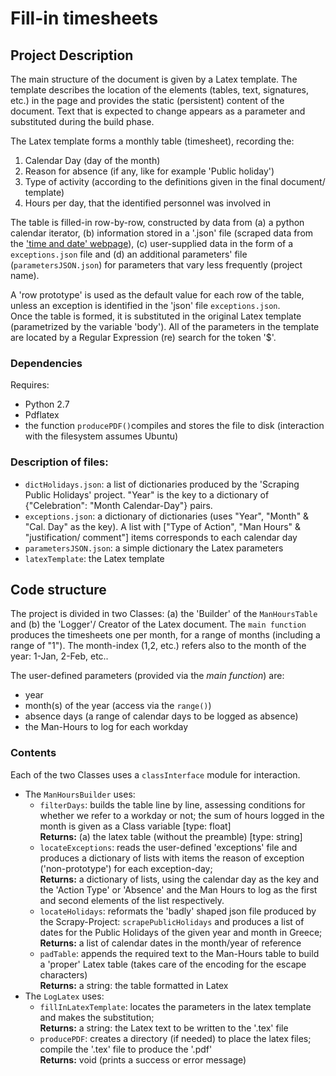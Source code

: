 # Fill-in timesheets 

## Project Description

The main structure of the document is given by a Latex template. The template describes the location of the elements (tables, text, signatures, etc.) in the page and provides the static (persistent) content of the document. Text that is expected to change appears as a parameter and substituted during the build phase.  

The Latex template forms a monthly table (timesheet), recording the:

1. Calendar Day (day of the month)
2. Reason for absence (if any, like for example 'Public holiday')
3. Type of activity (according to the definitions given in the final document/ template)
4. Hours per day, that the identified personnel was involved in

The table is filled-in row-by-row, constructed by data from (a) a python calendar iterator, (b) information stored in a '.json' file (scraped data from the ['time and date' webpage](https://www.timeanddate.com/holidays/)), (c) user-supplied data in the form of a `exceptions.json` file and (d) an additional parameters' file (`parametersJSON.json`) for parameters that vary less frequently (project name).  

A 'row prototype' is used as the default value for each row of the table, unless an exception is identified in the 'json' file `exceptions.json`.  
Once the table is formed, it is substituted in the original Latex template (parametrized by the variable 'body'). All of the parameters in the template are located by a Regular Expression (re) search for the token '$'.  


### Dependencies

Requires:  
- Python 2.7
- Pdflatex
- the function `producePDF()`compiles and stores the file to disk (interaction with the filesystem assumes Ubuntu)  

### Description of files:

 - `dictHolidays.json`: a list of dictionaries produced by the 'Scraping Public Holidays' project. "Year" is the key to a dictionary of {"Celebration": "Month Calendar-Day"} pairs.
 - `exceptions.json`: a dictionary of dictionaries (uses "Year", "Month" & "Cal. Day" as the key). A list with ["Type of Action", "Man Hours" & "justification/ comment"] items corresponds to each calendar day
 - `parametersJSON.json`: a simple dictionary the Latex parameters
 - `latexTemplate`: the Latex template


## Code structure

The project is divided in two Classes: (a) the 'Builder' of the `ManHoursTable` and  (b) the 'Logger'/ Creator of the Latex document. The `main function` produces the timesheets one per month, for a range of months (including a range of "1"). The month-index (1,2, etc.) refers also to the month of the year: 1-Jan, 2-Feb, etc..

The user-defined parameters (provided via the _main function_) are:

- year
- month(s) of the year (access via the `range()`)  
- absence days (a range of calendar days to be logged as absence)
- the Man-Hours to log for each workday

### Contents

Each of the two Classes uses a `classInterface` module for interaction.  

- The `ManHoursBuilder` uses:
  - `filterDays`: builds the table line by line, assessing conditions for whether we refer to a workday or not; the sum of hours logged in the month is given as a Class variable [type: float]  
    __Returns:__ (a) the latex table (without the preamble) [type: string]
  - `locateExceptions`: reads the user-defined 'exceptions' file and produces a dictionary of lists with items the reason of exception ('non-prototype') for each exception-day;  
    __Returns:__ a dictionary of lists, using the calendar day as the key and the 'Action Type' or 'Absence' and the Man Hours to log as the first and second elements of the list respectively.
  - `locateHolidays`: reformats the 'badly' shaped json file produced by the Scrapy-Project: `scrapePublicHolidays` and produces a list of dates for the Public Holidays of the given year and month in Greece;  
    __Returns:__ a list of calendar dates in the month/year of reference
  - `padTable`: appends the required text to the Man-Hours table to build a 'proper' Latex table (takes care of the encoding for the escape characters)  
    __Returns:__ a string: the table formatted in Latex
- The `LogLatex` uses:
  - `fillInLatexTemplate`: locates the parameters in the latex template and makes the substitution;  
    __Returns:__ a string: the Latex text to be written to the '.tex' file
  - `producePDF`: creates a directory (if needed) to place the latex files; compile the '.tex' file to produce the '.pdf'  
    __Returns:__ void (prints a success or error message)

